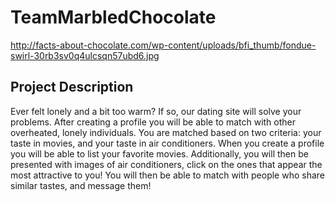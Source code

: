 # TeamMarbledChocolate
http://facts-about-chocolate.com/wp-content/uploads/bfi_thumb/fondue-swirl-30rb3sv0q4ulcsqn57ubd6.jpg
## Project Description
Ever felt lonely and a bit too warm? If so, our dating site will solve your problems. After creating a profile you will be able to match with other overheated, lonely individuals. You are matched based on two criteria: your taste in movies, and your taste in air conditioners. When you create a profile you will be able to list your favorite movies. Additionally, you will then be presented with images of air conditioners, click on the ones that appear the most attractive to you! You will then be able to match with people who share similar tastes, and message them!
